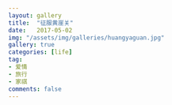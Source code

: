 ```yaml
---
layout: gallery
title:  "征服黄崖关"
date:   2017-05-02
img: "/assets/img/galleries/huangyaguan.jpg"
gallery: true
categories: [life]
tag:
- 爱情
- 旅行
- 家祺
comments: false
---
```


